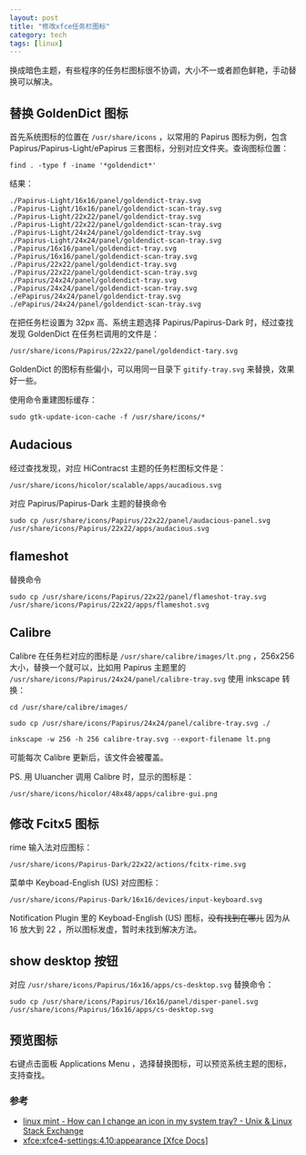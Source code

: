 ```yaml
---
layout: post
title: "修改xfce任务栏图标"
category: tech
tags: [linux]
---
```


换成暗色主题，有些程序的任务栏图标很不协调，大小不一或者颜色鲜艳，手动替换可以解决。

## 替换 GoldenDict 图标

首先系统图标的位置在 `/usr/share/icons` ，以常用的 Papirus 图标为例，包含 Papirus/Papirus-Light/ePapirus 三套图标，分别对应文件夹。查询图标位置：

`find . -type f -iname '*goldendict*'`

结果：

```
./Papirus-Light/16x16/panel/goldendict-tray.svg
./Papirus-Light/16x16/panel/goldendict-scan-tray.svg
./Papirus-Light/22x22/panel/goldendict-tray.svg
./Papirus-Light/22x22/panel/goldendict-scan-tray.svg
./Papirus-Light/24x24/panel/goldendict-tray.svg
./Papirus-Light/24x24/panel/goldendict-scan-tray.svg
./Papirus/16x16/panel/goldendict-tray.svg
./Papirus/16x16/panel/goldendict-scan-tray.svg
./Papirus/22x22/panel/goldendict-tray.svg
./Papirus/22x22/panel/goldendict-scan-tray.svg
./Papirus/24x24/panel/goldendict-tray.svg
./Papirus/24x24/panel/goldendict-scan-tray.svg
./ePapirus/24x24/panel/goldendict-tray.svg
./ePapirus/24x24/panel/goldendict-scan-tray.svg
```


在把任务栏设置为 32px 高、系统主题选择 Papirus/Papirus-Dark 时，经过查找发现 GoldenDict 在任务栏调用的文件是：

 `/usr/share/icons/Papirus/22x22/panel/goldendict-tary.svg`

GoldenDict 的图标有些偏小，可以用同一目录下 `gitify-tray.svg` 来替换，效果好一些。

使用命令重建图标缓存：

`sudo gtk-update-icon-cache -f /usr/share/icons/*`

## Audacious

经过查找发现，对应 HiContracst 主题的任务栏图标文件是：

`/usr/share/icons/hicolor/scalable/apps/aucadious.svg`

对应 Papirus/Papirus-Dark 主题的替换命令

`sudo cp /usr/share/icons/Papirus/22x22/panel/audacious-panel.svg /usr/share/icons/Papirus/22x22/apps/audacious.svg` 

## flameshot

替换命令

`sudo cp /usr/share/icons/Papirus/22x22/panel/flameshot-tray.svg /usr/share/icons/Papirus/22x22/apps/flameshot.svg`

## Calibre

Calibre 在任务栏对应的图标是 `/usr/share/calibre/images/lt.png` ，256x256大小，替换一个就可以，比如用 Papirus 主题里的 `/usr/share/icons/Papirus/24x24/panel/calibre-tray.svg`  使用 inkscape 转换：

`cd /usr/share/calibre/images/`

`sudo cp /usr/share/icons/Papirus/24x24/panel/calibre-tray.svg ./`

`inkscape -w 256 -h 256 calibre-tray.svg --export-filename lt.png`

可能每次 Calibre 更新后，该文件会被覆盖。

PS. 用 Uluancher 调用 Calibre 时，显示的图标是：

`/usr/share/icons/hicolor/48x48/apps/calibre-gui.png`

## 修改 Fcitx5 图标

rime 输入法对应图标：

`/usr/share/icons/Papirus-Dark/22x22/actions/fcitx-rime.svg`

菜单中 Keyboad-English (US) 对应图标：

`/usr/share/icons/Papirus-Dark/16x16/devices/input-keyboard.svg`

Notification Plugin 里的 Keyboad-English (US) 图标，~~没有找到在哪儿~~ 因为从 16 放大到 22 ，所以图标发虚，暂时未找到解决方法。

## show desktop 按钮

对应 `/usr/share/icons/Papirus/16x16/apps/cs-desktop.svg` 替换命令：

`sudo cp /usr/share/icons/Papirus/16x16/panel/disper-panel.svg /usr/share/icons/Papirus/16x16/apps/cs-desktop.svg`

## 预览图标

右键点击面板 Applications Menu ，选择替换图标，可以预览系统主题的图标，支持查找。

### 参考

- [linux mint - How can I change an icon in my system tray? - Unix & Linux Stack Exchange](https://unix.stackexchange.com/questions/635739/how-can-i-change-an-icon-in-my-system-tray)
- [xfce:xfce4-settings:4.10:appearance [Xfce Docs]](https://docs.xfce.org/xfce/xfce4-settings/4.10/appearance)